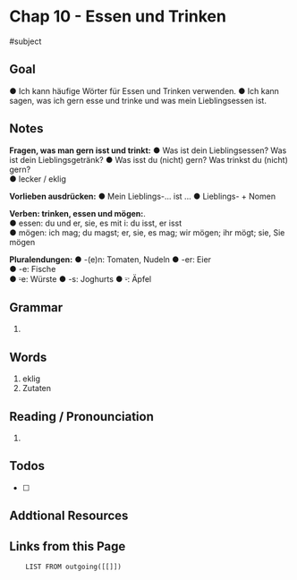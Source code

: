 # Chap 10 - Essen und Trinken
#subject

## Goal

● Ich kann häufige Wörter für Essen und Trinken verwenden.
● Ich kann sagen, was ich gern esse und trinke und was mein Lieblingsessen ist.

## Notes

**Fragen, was man gern isst und trinkt:**
	● Was ist dein Lieblingsessen? Was ist dein Lieblingsgetränk? ● Was isst du (nicht) gern? Was trinkst du (nicht) gern?  
	● lecker / eklig

**Vorlieben ausdrücken:**
	● Mein Lieblings-... ist ... ● Lieblings- + Nomen

**Verben: trinken, essen und mögen:**.  
	● essen: du und er, sie, es mit i: du isst, er isst  
	● mögen: ich mag; du magst; er, sie, es mag; wir mögen; ihr mögt; sie, Sie mögen

**Pluralendungen:**
	● -(e)n: Tomaten, Nudeln ● -er: Eier  
	● -e: Fische	
	● ⸚e: Würste ● -s: Joghurts ● ⸚: Äpfel

## Grammar
1.  

## Words
1.   eklig 
2. Zutaten

## Reading / Pronounciation
1. 


## Todos
- [ ] 

## Addtional Resources

## Links from this Page
```dataview  
	LIST FROM outgoing([[]])
```